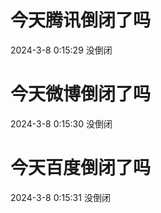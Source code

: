 # 今天腾讯倒闭了吗

2024-3-8 0:15:29 没倒闭

# 今天微博倒闭了吗

2024-3-8 0:15:30 没倒闭

# 今天百度倒闭了吗

2024-3-8 0:15:31 没倒闭

